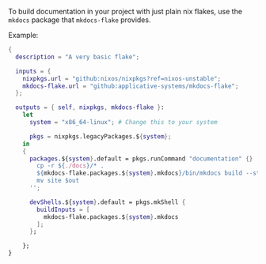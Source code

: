 To build documentation in your project with just plain nix flakes, use the
`mkdocs` package that `mkdocs-flake` provides.

Example:

```nix
{
  description = "A very basic flake";

  inputs = {
    nixpkgs.url = "github:nixos/nixpkgs?ref=nixos-unstable";
    mkdocs-flake.url = "github:applicative-systems/mkdocs-flake";
  };

  outputs = { self, nixpkgs, mkdocs-flake }:
    let
      system = "x86_64-linux"; # Change this to your system

      pkgs = nixpkgs.legacyPackages.${system};
    in
    {
      packages.${system}.default = pkgs.runCommand "documentation" {} ''
        cp -r ${./docs}/* .
        ${mkdocs-flake.packages.${system}.mkdocs}/bin/mkdocs build --strict
        mv site $out
      '';

      devShells.${system}.default = pkgs.mkShell {
        buildInputs = [
          mkdocs-flake.packages.${system}.mkdocs
        ];
      };

    };
}
```
